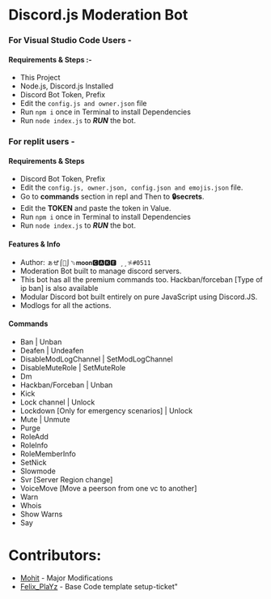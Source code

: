 # Discord.js Moderation Bot
### For Visual Studio Code Users -  
#### Requirements & Steps :-
* This Project
* Node.js, Discord.js Installed
* Discord Bot Token, Prefix
* Edit the `config.js and owner.json` file
* Run `npm i` once in Terminal to install Dependencies
* Run `node index.js` to ***RUN*** the bot.

### For replit users -
#### Requirements & Steps
* Discord Bot Token, Prefix
* Edit the `config.js, owner.json, config.json and emojis.json` file.
* Go to **commands** section in repl and Then to **🔒secrets**.
* Edit the **TOKEN** and paste the token in Value.
* Run `npm i` once in Terminal to install Dependencies
* Run `node index.js` to ***RUN*** the bot.


#### Features & Info
* Author: `ぁぜ⌠🍣⌡﹆𝐦𝐨𝐨𝐧🅲🅰🅺🅴 ¸¸𔔁#0511`
* Moderation Bot built to manage discord servers.
* This bot has all the premium commands too. Hackban/forceban [Type of ip ban] is also available
* Modular Discord bot built entirely on pure JavaScript using Discord.JS.
* Modlogs for all the actions.

#### Commands
* Ban | Unban
* Deafen | Undeafen
* DisableModLogChannel | SetModLogChannel
* DisableMuteRole | SetMuteRole
* Dm 
* Hackban/Forceban | Unban
* Kick
* Lock channel | Unlock
* Lockdown [Only for emergency scenarios] | Unlock
* Mute | Unmute
* Purge
* RoleAdd
* RoleInfo
* RoleMemberInfo
* SetNick
* Slowmode
* Svr [Server Region change]
* VoiceMove [Move a peerson from one vc to another]
* Warn
* Whois
* Show Warns
* Say

# Contributors:
* [Mohit](https://github.com/Xx-Mohit-xX) - Major Modifications 
* [Felix_PlaYz](https://github.com/gtagamermods) - Base Code template 
setup-ticket"